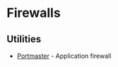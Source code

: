 # Firewalls

## Utilities

- [Portmaster](https://github.com/safing/portmaster) - Application firewall
